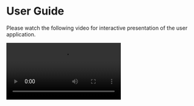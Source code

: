 # User Guide

Please watch the following video for interactive presentation of the user application.


![Test video](./User_Guide.mp4)